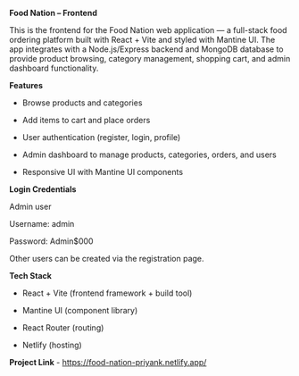 **Food Nation – Frontend**

This is the frontend for the Food Nation web application — a full-stack food ordering platform built with React + Vite and styled with Mantine UI. The app integrates with a Node.js/Express backend and MongoDB database to provide product browsing, category management, shopping cart, and admin dashboard functionality.

**Features**

- Browse products and categories

- Add items to cart and place orders

- User authentication (register, login, profile)

- Admin dashboard to manage products, categories, orders, and users

- Responsive UI with Mantine UI components

**Login Credentials**

Admin user

Username: admin

Password: Admin$000

Other users can be created via the registration page.

**Tech Stack**

- React + Vite (frontend framework + build tool)

- Mantine UI (component library)

- React Router (routing)

- Netlify (hosting)

**Project Link** - https://food-nation-priyank.netlify.app/
